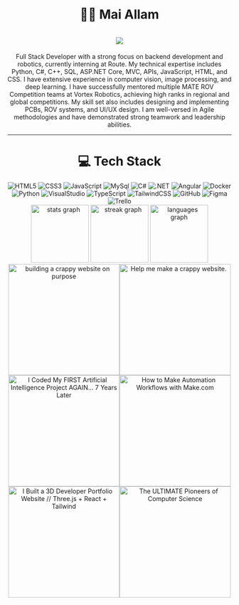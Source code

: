 
<h1 align="center">👩‍💻 Mai Allam <br><br>
   <a href="https://git.io/typing-svg">
    <img src="https://readme-typing-svg.herokuapp.com/?lines=Software+Engineer;Full+Stack+Web+Developer;Angular+||+.NET&center=true&size=28">
  </a>
</h1>

<p align="center">Full Stack Developer with a strong focus on backend development and robotics, currently interning at Route. My technical expertise includes Python, C#, C++, SQL, ASP.NET Core, MVC, APIs, JavaScript, HTML, and CSS. I have extensive experience in computer vision, image processing, and deep learning. I have successfully mentored multiple MATE ROV Competition teams at Vortex Robotics, achieving high ranks in regional and global competitions. My skill set also includes designing and implementing PCBs, ROV systems, and UI/UX design. I am well-versed in Agile methodologies and have demonstrated strong teamwork and leadership abilities.
</p>

---

<h1 align="center"> 💻 Tech Stack </h1>


<div align="center">
  <img src="https://img.shields.io/badge/html5-%23E34F26.svg?style=for-the-badge&logo=html5&logoColor=white" alt="HTML5"/>
  <img src="https://img.shields.io/badge/css3-%231572B6.svg?style=for-the-badge&logo=css3&logoColor=white" alt="CSS3"/>
  <img src="https://img.shields.io/badge/javascript-%23323330.svg?style=for-the-badge&logo=javascript&logoColor=%23F7DF1E" alt="JavaScript"/>
  <img src="https://img.shields.io/badge/mysql-%23000000.svg?style=for-the-badge&logo=mysql&logoColor=white" alt="MySql"/>
  <img src="https://img.shields.io/badge/csharp-%2300599C.svg?style=for-the-badge&logo=csharp&logoColor=white" alt="C#"/>
  <img src="https://img.shields.io/badge/.net-%23000000.svg?style=for-the-badge&logo=.net&logoColor=white" alt=".NET"/>
  <img src="https://img.shields.io/badge/angular-%2320232a.svg?style=for-the-badge&logo=angular&logoColor=%2361DAFB" alt="Angular"/>
  <img src="https://img.shields.io/badge/docker-%2300599C.svg?style=for-the-badge&logo=docker&logoColor=white" alt="Docker"/>
  <img src="https://img.shields.io/badge/python-3670A0?style=for-the-badge&logo=python&logoColor=ffdd54" alt="Python"/>
  <img src="https://img.shields.io/badge/visualstudio-%23000000.svg?style=for-the-badge&logo=visualstudio&logoColor=white" alt="VisualStudio"/>
  <img src="https://img.shields.io/badge/typescript-%23007ACC.svg?style=for-the-badge&logo=typescript&logoColor=white" alt="TypeScript"/>
  <img src="https://img.shields.io/badge/tailwindcss-%2338B2AC.svg?style=for-the-badge&logo=tailwind-css&logoColor=white" alt="TailwindCSS"/>
  <img src="https://img.shields.io/badge/Github-%23000000.svg?style=for-the-badge&logo=github&logoColor=white" alt="GitHub"/>
  <img src="https://img.shields.io/badge/figma-%23F24E1E.svg?style=for-the-badge&logo=figma&logoColor=white" alt="Figma"/>
  <img src="https://img.shields.io/badge/Trello-%23000000.svg?style=for-the-badge&logo=trello&logoColor=white" alt="Trello"/>
</div>



<div align="center">
  <img src="https://github-readme-stats.vercel.app/api?username=maiallam57&hide_title=false&hide_rank=true&show_icons=true&include_all_commits=true&count_private=true&disable_animations=false&theme=ocean_dark&locale=en&hide_border=false" height="130" alt="stats graph"  />
  <img src="https://streak-stats.demolab.com?user=maiallam57&locale=en&mode=weekly&theme=dracula&hide_border=false&border_radius=12&date_format=M%20j%5B,%20Y%5D" height="130" alt="streak graph"  />
  <img src="https://github-readme-stats.vercel.app/api/top-langs?username=maiallam57&locale=en&hide_title=false&layout=compact&card_width=320&langs_count=5&theme=ocean_dark&hide_border=false" height="130" alt="languages graph"  />
</div>




<div align="center" style="display: flex; justify-content: center; flex-wrap: wrap;">
  <a href="https://www.youtube.com/watch?v=sK4g4xXOuyc" target="_blank">
    <img src="https://ytcards.demolab.com/?id=sK4g4xXOuyc&title=building+a+crappy+website+on+purpose&lang=en&timestamp=1720711528&background_color=%230d1117&title_color=%23ffffff&stats_color=%23dedede&max_title_lines=1&width=250&border_radius=5&duration=4600" alt="building a crappy website on purpose" width="250">
  </a>
  <a href="https://www.youtube.com/watch?v=kDCoeWVNEF0" target="_blank">
    <img src="https://ytcards.demolab.com/?id=kDCoeWVNEF0&title=Help+me+make+a+crappy+website.&lang=en&timestamp=1720632692&background_color=%230d1117&title_color=%23ffffff&stats_color=%23dedede&max_title_lines=1&width=250&border_radius=5&duration=5582" alt="Help me make a crappy website." width="250">
  </a>
  <a href="https://www.youtube.com/watch?v=Wg16BOslJGk" target="_blank">
    <img src="https://ytcards.demolab.com/?id=Wg16BOslJGk&title=I+Coded+My+FIRST+Artificial+Intelligence+Project+AGAIN...+7+Years+Later&lang=en&timestamp=1720017013&background_color=%230d1117&title_color=%23ffffff&stats_color=%23dedede&max_title_lines=1&width=250&border_radius=5&duration=694" alt="I Coded My FIRST Artificial Intelligence Project AGAIN... 7 Years Later" width="250">
  </a>
  <a href="https://www.youtube.com/watch?v=8deKXiV-eLE" target="_blank">
    <img src="https://ytcards.demolab.com/?id=8deKXiV-eLE&title=How+to+Make+Automation+Workflows+with+Make.com&lang=en&timestamp=1717768812&background_color=%230d1117&title_color=%23ffffff&stats_color=%23dedede&max_title_lines=1&width=250&border_radius=5&duration=876" alt="How to Make Automation Workflows with Make.com" width="250">
  </a>
  <a href="https://www.youtube.com/watch?v=f_ZxgQQ74Lc" target="_blank">
    <img src="https://ytcards.demolab.com/?id=f_ZxgQQ74Lc&title=I+Built+a+3D+Developer+Portfolio+Website+%2F%2F+Three.js+%2B+React+%2B+Tailwind&lang=en&timestamp=1717164035&background_color=%230d1117&title_color=%23ffffff&stats_color=%23dedede&max_title_lines=1&width=250&border_radius=5&duration=508" alt="I Built a 3D Developer Portfolio Website // Three.js + React + Tailwind" width="250">
  </a>
  <a href="https://www.youtube.com/watch?v=9904LHBwSL8" target="_blank">
    <img src="https://ytcards.demolab.com/?id=9904LHBwSL8&title=The+ULTIMATE+Pioneers+of+Computer+Science&lang=en&timestamp=1715094012&background_color=%230d1117&title_color=%23ffffff&stats_color=%23dedede&max_title_lines=1&width=250&border_radius=5&duration=1096" alt="The ULTIMATE Pioneers of Computer Science" width="250">
  </a>
</div>

